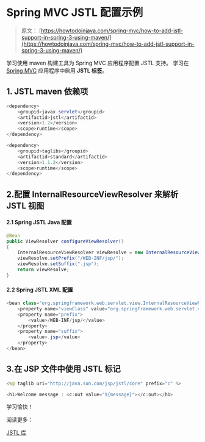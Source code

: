 # Spring MVC JSTL 配置示例

> 原文： [https://howtodoinjava.com/spring-mvc/how-to-add-jstl-support-in-spring-3-using-maven/](https://howtodoinjava.com/spring-mvc/how-to-add-jstl-support-in-spring-3-using-maven/)

学习使用 maven 构建工具为 Spring MVC 应用程序配置 JSTL 支持。 学习在 [Spring MVC](https://howtodoinjava.com/spring-mvc-tutorial/) 应用程序中启用 **JSTL 标签**。

## 1\. JSTL maven 依赖项

```java
<dependency>
	<groupid>javax.servlet</groupid>
	<artifactid>jstl</artifactid>
	<version>1.2</version>
	<scope>runtime</scope>
</dependency>

<dependency>
	<groupid>taglibs</groupid>
	<artifactid>standard</artifactid>
	<version>1.1.2</version>
	<scope>runtime</scope>
</dependency>

```

## 2.配置 InternalResourceViewResolver 来解析 JSTL 视图

#### 2.1 Spring JSTL Java 配置

```java
@Bean
public ViewResolver configureViewResolver() 
{
	InternalResourceViewResolver viewResolve = new InternalResourceViewResolver();
	viewResolve.setPrefix("/WEB-INF/jsp/");
	viewResolve.setSuffix(".jsp");
	return viewResolve;
}

```

#### 2.2 Spring JSTL XML 配置

```java
<bean class="org.springframework.web.servlet.view.InternalResourceViewResolver">
	<property name="viewClass" value="org.springframework.web.servlet.view.JstlView"></property>
	<property name="prefix">
		<value>/WEB-INF/jsp/</value>
	</property>
	<property name="suffix">
		<value>.jsp</value>
	</property>
</bean>

```

## 3.在 JSP 文件中使用 JSTL 标记

```java
<%@ taglib uri="http://java.sun.com/jsp/jstl/core" prefix="c" %> 

<h1>Welcome message : <c:out value="${message}"></c:out></h1>

```

学习愉快！

阅读更多：

[JSTL 库](https://www.oracle.com/technetwork/java/index-jsp-135995.html)